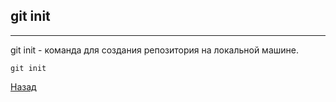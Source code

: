 ## git init
---
git init - команда для создания репозитория на локальной машине.

```bash=
git init
```

[Назад](./readme.md)
